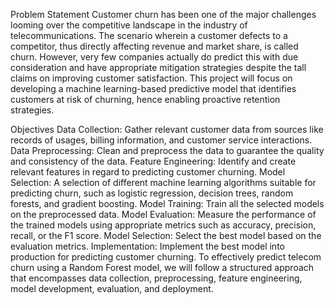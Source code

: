 Problem Statement Customer churn has been one of the major challenges looming over the competitive landscape in the industry of telecommunications. The scenario wherein a customer defects to a competitor, thus directly affecting revenue and market share, is called churn. However, very few companies actually do predict this with due consideration and have appropriate mitigation strategies despite the tall claims on improving customer satisfaction. This project will focus on developing a machine learning-based predictive model that identifies customers at risk of churning, hence enabling proactive retention strategies.

Objectives Data Collection: Gather relevant customer data from sources like records of usages, billing information, and customer service interactions. Data Preprocessing: Clean and preprocess the data to guarantee the quality and consistency of the data. Feature Engineering: Identify and create relevant features in regard to predicting customer churning. Model Selection: A selection of different machine learning algorithms suitable for predicting churn, such as logistic regression, decision trees, random forests, and gradient boosting. Model Training: Train all the selected models on the preprocessed data. Model Evaluation: Measure the performance of the trained models using appropriate metrics such as accuracy, precision, recall, or the F1 score. Model Selection: Select the best model based on the evaluation metrics. Implementation: Implement the best model into production for predicting customer churning. To effectively predict telecom churn using a Random Forest model, we will follow a structured approach that encompasses data collection, preprocessing, feature engineering, model development, evaluation, and deployment.
